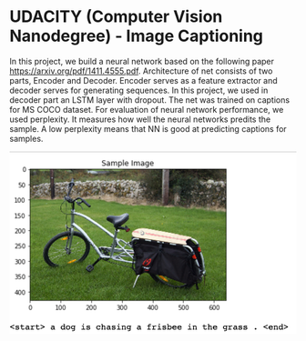 # UDACITY (Computer Vision Nanodegree) - Image Captioning

 In this project, we build a neural network based on the following paper https://arxiv.org/pdf/1411.4555.pdf. 
 Architecture of net consists of two parts, Encoder and Decoder. Encoder serves as a feature extractor and decoder serves for generating sequences. In this project, we used in decoder part an LSTM layer with dropout.
 The net was trained on captions for MS COCO dataset.
 For evaluation of neural network performance, we used perplexity. It measures how well the neural networks predits the sample. A low perplexity means that NN is good at predicting captions for samples.
 
![alt text](https://github.com/koles289/udacity-Image-Captioning/blob/master/bad_example.png?raw=true)
